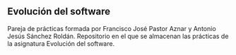 ## Evolución del software
Pareja de prácticas formada por Francisco José Pastor Aznar y Antonio Jesús Sánchez Roldán.
Repositorio en el que se almacenan las prácticas de la asignatura Evolución del software.
